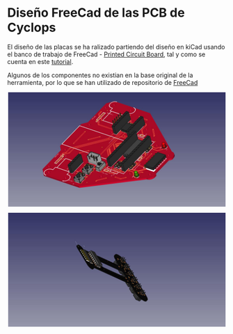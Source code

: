 # Diseño FreeCad de las PCB de Cyclops

El diseño de las placas se ha ralizado partiendo del diseño en kiCad usando el banco de trabajo de FreeCad - [Printed Circuit Board](https://sourceforge.net/projects/eaglepcb2freecad/), tal y como se cuenta en este [tutorial](http://diwo.bq.com/creando-los-modelos-3d-de-nuestros-circuitos-con-freecad/).

Algunos de los componentes no existian en la base original de la herramienta, por lo que se han utilizado de repositorio de [FreeCad](https://github.com/FreeCAD/FreeCAD-library)

<p align="center">
<img src="images/PCBMain_1.jpeg" width="500" align = "center">
</p>

<p align="center">
<img src="images/PCBSensores_1.jpeg" width="500" align = "center">
</p>
